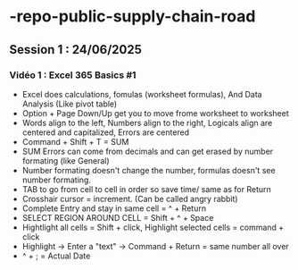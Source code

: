 # -repo-public-supply-chain-road
## Session 1 : 24/06/2025
### Vidéo 1 : Excel 365 Basics #1
- Excel does calculations, fomulas (worksheet formulas), And Data Analysis (Like pivot table)
- Option + Page Down/Up get you to move frome worksheet to worksheet
- Words align to the left, Numbers align to the right, Logicals align are centered and capitalized, Errors are centered
- Command + Shift + T = SUM
- SUM Errors can come from decimals and can get erased by number formating (like General)
- Number formating doesn't change the number, formulas doesn't see number formating.
- TAB to go from cell to cell in order so save time/ same as for Return
- Crosshair cursor = increment. (Can be called angry rabbit)
- Complete Entry and stay in same cell = ^ + Return
- SELECT REGION AROUND CELL =  Shift + ^ + Space
- Hightlight all cells = Shift + click, Highlight selected cells = command + click
- Highlight -> Enter a "text" -> Command + Return = same number all over
- ^ + ; = Actual Date
